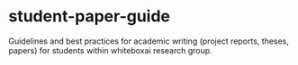 # student-paper-guide
Guidelines and best practices for academic writing (project reports, theses, papers) for students within whiteboxai research group.
